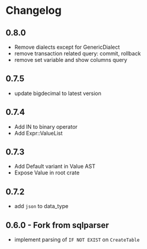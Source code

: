 # Changelog

## 0.8.0
- Remove dialects except for GenericDialect
- remove transaction related query: commit, rollback
- remove set variable and show columns query

## 0.7.5
- update bigdecimal to latest version

## 0.7.4
 - Add IN to binary operator
 - Add Expr::ValueList

## 0.7.3
- Add Default variant in Value AST
- Expose Value in root crate

## 0.7.2
- add `json` to data_type

## 0.6.0 - Fork from sqlparser
- implement parsing of `IF NOT EXIST` on `CreateTable`

